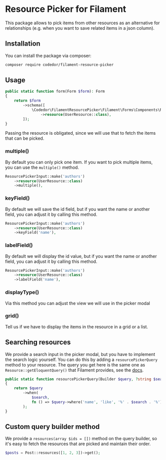 # Resource Picker for Filament

This package allows to pick items from other resources as an alternative for relationships (e.g. when you want to save related items in a json column).

## Installation

You can install the package via composer:

```bash
composer require codedor/filament-resource-picker
```

## Usage

```php
public static function form(Form $form): Form
{
    return $form
        ->schema([
            \Codedor\FilamentResourcePicker\Filament\Forms\Components\ResourcePickerInput::make('author')
                ->resource(UserResource::class),
        ]);
}
```

Passing the resource is obligated, since we will use that to fetch the items that can be picked.

### multiple()

By default you can only pick one item. If you want to pick multiple items, you can use the `multiple()` method.

```php
ResourcePickerInput::make('authors')
    ->resource(UserResource::class)
    ->multiple(),
```

### keyField()

By default we will save the id field, but if you want the name or another field, you can adjust it by calling this method.

```php
ResourcePickerInput::make('authors')
    ->resource(UserResource::class)
    ->keyField('name'),
```

### labelField()

By default we will display the id value, but if you want the name or another field, you can adjust it by calling this method.

```php
ResourcePickerInput::make('authors')
    ->resource(UserResource::class)
    ->labelField('name'),
```

### displayType()

Via this method you can adjust the view we will use in the picker modal

### grid()

Tell us if we have to display the items in the resource in a grid or a list.

## Searching resources

We provide a search input in the picker modal, but you have to implement the search logic yourself. You can do this by adding a `resourcePickerQuery` method to your resource.
The query you get here is the same one as `Resource::getEloquentQuery()` that Filament provides, see the [docs](https://filamentphp.com/docs/3.x/panels/resources/getting-started#customizing-the-resource-eloquent-query).

```php
public static function resourcePickerQuery(Builder $query, ?string $search = null): \Illuminate\Database\Eloquent\Builder
{
    return $query
        ->when(
            $search,
            fn () => $query->where('name', 'like', '%' . $search . '%')
        );
}
```

## Custom query builder method

We provide a `resources(array $ids = [])` method on the query builder, so it's easy to fetch the resources that are picked and maintain their order.

```php
$posts = Post::resources([1, 2, 3])->get();
```
